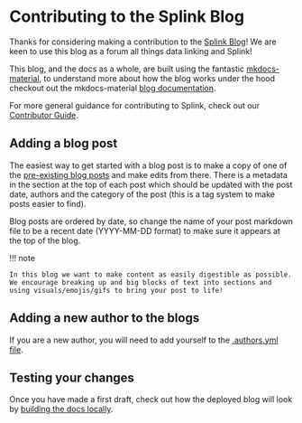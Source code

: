 # Contributing to the Splink Blog

Thanks for considering making a contribution to the [Splink Blog](../../blog/index.md)! We are keen to use this blog as a forum all things data linking and Splink!

This blog, and the docs as a whole, are built using the fantastic [mkdocs-material](https://squidfunk.github.io/mkdocs-material/), to understand more about how the blog works under the hood checkout out the mkdocs-material [blog documentation](https://squidfunk.github.io/mkdocs-material/blog/2022/09/12/blog-support-just-landed/).

For more general guidance for contributing to Splink, check out our [Contributor Guide](../CONTRIBUTING.md).

## Adding a blog post

The easiest way to get started with a blog post is to make a copy of one of the [pre-existing blog posts](https://github.com/moj-analytical-services/splink/tree/master/docs/blog/posts) and make edits from there. There is a metadata in the section at the top of each post which should be updated with the post date, authors and the category of the post (this is a tag system to make posts easier to find).

Blog posts are ordered by date, so change the name of your post markdown file to be a recent date (YYYY-MM-DD format) to make sure it appears at the top of the blog.

!!! note

    In this blog we want to make content as easily digestible as possible. We encourage breaking up and big blocks of text into sections and using visuals/emojis/gifs to bring your post to life!

## Adding a new author to the blogs

If you are a new author, you will need to add yourself to the [.authors.yml file](https://github.com/moj-analytical-services/splink/blob/master/docs/blog/.authors.yml).

## Testing your changes

Once you have made a first draft, check out how the deployed blog will look by [building the docs locally](./build_docs_locally.md).